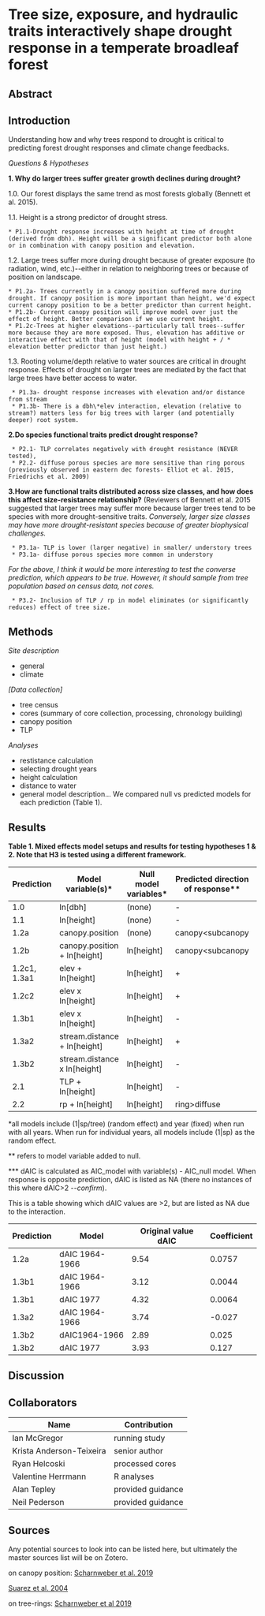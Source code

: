 # Tree size, exposure, and hydraulic traits interactively shape drought response in a temperate broadleaf forest


## Abstract


## Introduction

Understanding how and why trees respond to drought is critical to predicting forest drought responses and climate change feedbacks.

*Questions & Hypotheses*


**1. Why do larger trees suffer greater growth declines during drought?**

1.0. Our forest displays the same trend as most forests globally (Bennett et al. 2015).

1.1. Height is a strong predictor of drought stress.

    * P1.1-Drought response increases with height at time of drought (derived from dbh). Height will be a significant predictor both alone or in combination with canopy position and elevation.

1.2. Large trees suffer more during drought because of greater exposure (to radiation, wind, etc.)--either in relation to neighboring trees or because of position on landscape.

    * P1.2a- Trees currently in a canopy position suffered more during drought. If canopy position is more important than height, we'd expect current canopy position to be a better predictor than current height.
    * P1.2b- Current canopy position will improve model over just the effect of height. Better comparison if we use current height.
    * P1.2c-Trees at higher elevations--particularly tall trees--suffer more because they are more exposed. Thus, elevation has additive or interactive effect with that of height (model with height + / * elevation better predictor than just height.)

1.3. Rooting volume/depth relative to water sources are critical in drought response. Effects of drought on larger trees are mediated by the fact that large trees have better access to water.
  
     * P1.3a- drought response increases with elevation and/or distance from stream
     * P1.3b- There is a dbh\*elev interaction, elevation (relative to stream?) matters less for big trees with larger (and potentially deeper) root system.

**2.Do species functional traits predict drought response?**

     * P2.1- TLP correlates negatively with drought resistance (NEVER tested), 
     * P2.2- diffuse porous species are more sensitive than ring porous (previously observed in eastern dec forests- Elliot et al. 2015, Friedrichs et al. 2009)

**3.How are functional traits distributed across size classes, and how does this affect size-resistance relationship?** (Reviewers of Bennett et al. 2015 suggested that larger trees may suffer more because larger trees tend to be species with more drought-sensitive traits. *Conversely, larger size classes may have more drought-resistant species because of greater biophysical challenges.*

     * P3.1a- TLP is lower (larger negative) in smaller/ understory trees
     * P3.1a- diffuse porous species more common in understory 
   
*For the above, I think it would be more interesting to test the converse prediction, which appears to be true. However, it should sample from tree population based on census data, not cores.*
   
     * P3.2- Inclusion of TLP / rp in model eliminates (or significantly reduces) effect of tree size.




## Methods 

*Site description*
- general
- climate

*[Data collection]*
- tree census
- cores (summary of core collection, processing, chronology building)
- canopy position
- TLP

*Analyses*
- restistance calculation
- selecting drought years
- height calculation
- distance to water
- general model description... We compared null vs predicted models for each prediction (Table 1).



## Results

**Table 1. Mixed effects model setups and results for testing hypotheses 1 & 2. Note that H3 is tested using a different framework.**

Prediction | Model variable(s)*  | Null model variables* | Predicted direction of response** | dAIC*** - all years | dAIC 1964-66 | dAIC 1977 | dAIC 1999
--- | --- | --- | --- | --- | --- | --- | ---  
1.0 | ln[dbh] | (none) | - | **31.1** | **47.81** | -0.5 | -1.54  
1.1 | ln[height] | (none) | - | **33.86** | **48.75** | -0.42 | -0.93 
1.2a | canopy.position  | (none) | canopy<subcanopy | -2.02 | NA | -1.5 | **3.64**  
1.2b | canopy.position + ln[height]  | ln[height] | canopy<subcanopy | **13.86** | -1.99 | 1.21 | **12.13** 
1.2c1, 1.3a1 | elev + ln[height] | ln[height]  | + | 0.52 | NA | **5.09** | 0.74 
1.2c2 | elev x ln[height] | ln[height] | + | 1.21  | **3.12** | **4.32** | 0.95 
1.3b1 | elev x ln[height] | ln[height] | - | NA | NA | NA | NA 
1.3a2 | stream.distance + ln[height] | ln[height]  | + | -0.48  | NA | **2.76** | 2.00  
1.3b2 | stream.distance x ln[height] | ln[height] | - | NA  | NA | NA | NA 
2.1 |  TLP + ln[height] | ln[height] | -  | **5.08** | **2.37** | 1.32 | -0.78 
2.2 |  rp + ln[height] | ln[height] | ring>diffuse  | -2.42 | 0.57 | NA | **5.83** 

*all models include (1|sp/tree) (random effect) and year (fixed) when run with all years. When run for individual years, all models include (1|sp) as the random effect.

** refers to model variable added to null. 

*** dAIC is calculated as AIC_model with variable(s) - AIC_null model. When response is opposite prediction, dAIC is listed as NA (there no instances of this where dAIC>2 --*confirm*).

This is a table showing which dAIC values are >2, but are listed as NA due to the interaction.

| Prediction | Model | Original value dAIC | Coefficient
|------------|--------|--------|-----------------
|1.2a | dAIC 1964-1966| 9.54| 0.0757
|1.3b1|dAIC 1964-1966 |3.12| 0.0044
|1.3b1|dAIC 1977 | 4.32| 0.0064
|1.3a2|dAIC 1964-1966 | 3.74| -0.027
|1.3b2|dAIC1964-1966 | 2.89 | 0.025
|1.3b2|dAIC 1977 | 3.93| 0.127


## Discussion


## Collaborators

|**Name**|**Contribution**|
|--------|----------------|
|Ian McGregor|running study|
|Krista Anderson-Teixeira|senior author|
|Ryan Helcoski|processed cores|
|Valentine Herrmann|R analyses|
|Alan Tepley|provided guidance|
|Neil Pederson|provided guidance|


## Sources
Any potential sources to look into can be listed here, but ultimately the master sources list will be on Zotero.

on canopy position:
[Scharnweber et al. 2019](https://www.sciencedirect.com/science/article/pii/S1125786518302017)

[Suarez et al. 2004](https://besjournals.onlinelibrary.wiley.com/doi/pdf/10.1111/j.1365-2745.2004.00941.x)

on tree-rings:
[Scharnweber et al 2019](https://www.sciencedirect.com/science/article/pii/S1125786518302017)

